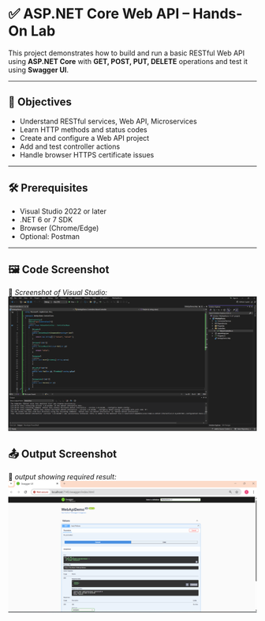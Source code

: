 # ✅ ASP.NET Core Web API – Hands-On Lab

This project demonstrates how to build and run a basic RESTful Web API using **ASP.NET Core** with **GET, POST, PUT, DELETE** operations and test it using **Swagger UI**.

---

## 📘 Objectives

- Understand RESTful services, Web API, Microservices
- Learn HTTP methods and status codes
- Create and configure a Web API project
- Add and test controller actions
- Handle browser HTTPS certificate issues

---

## 🛠 Prerequisites

- Visual Studio 2022 or later
- .NET 6 or 7 SDK
- Browser (Chrome/Edge)
- Optional: Postman

---


## 🖼️ Code Screenshot  
📌 *Screenshot of  Visual Studio:* 
![alt text](image.png)

## 📤 Output Screenshot  
📌 *output showing required result:* 
![alt text](image-1.png)